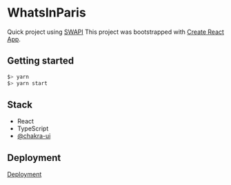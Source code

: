 # WhatsInParis

Quick project using [SWAPI](https://swapi.dev/)
This project was bootstrapped with [Create React App](https://github.com/facebook/create-react-app).

## Getting started

```bash
$> yarn
$> yarn start
```

## Stack

- React
- TypeScript
- [@chakra-ui](https://chakra-ui.com/)

## Deployment

[Deployment](https://swapi-frontend.netlify.app/)

